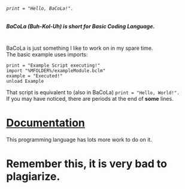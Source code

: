 ###### ```print = "Hello, BaCoLa!".```
##### BaCoLa (Buh-Kol-Uh) is short for **Ba**sic **Co**ding **La**nguage.
\
BaCoLa is just something I like to work on in my spare time.\
The basic example uses imports:
```
print = "Example Script executing!"
import "%MFOLDER%/exampleModule.bclm"
example = "Executed!"
unload Example
```
That script is equivalent to (also in BaCoLa)
```print = "Hello, World!".```\
If you may have noticed, there are periods at the end of **some** lines.
# [**Documentation**](documentation.md)

This programming language has lots more work to do on it.


# Remember this, it is **very** bad to plagiarize.